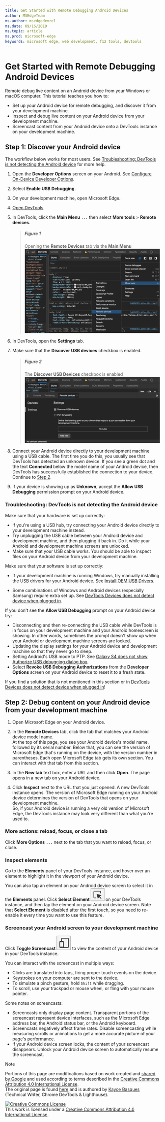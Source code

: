 ```yaml
---
title: Get Started with Remote Debugging Android Devices
author: MSEdgeTeam
ms.author: msedgedevrel
ms.date: 09/16/2019
ms.topic: article
ms.prod: microsoft-edge
keywords: microsoft edge, web development, f12 tools, devtools
---
```

<!-- Copyright 05/29/2019 Kayce Basques 

   Licensed under the Apache License, Version 2.0 (the "License");
   you may not use this file except in compliance with the License.
   You may obtain a copy of the License at

       http://www.apache.org/licenses/LICENSE-2.0

   Unless required by applicable law or agreed to in writing, software
   distributed under the License is distributed on an "AS IS" BASIS,
   WITHOUT WARRANTIES OR CONDITIONS OF ANY KIND, either express or implied.
   See the License for the specific language governing permissions and
   limitations under the License.  -->  





<style>
.devtools-inline {
  max-height: 1em;
  vertical-align: middle;
}
</style>

# Get Started with Remote Debugging Android Devices   



Remote debug live content on an Android device from your Windows or macOS computer.  This tutorial teaches you how to:  

*   Set up your Android device for remote debugging, and discover it from your development machine.  
*   Inspect and debug live content on your Android device from your development machine.  
*   Screencast content from your Android device onto a DevTools instance on your development machine.  

<!--
> ##### Figure 1  
> Remote Debugging lets you inspect a page running on an Android device from your development machine  
> ![Remote Debugging lets you inspect a page running on an Android device from your development machine][ImageRemoteDebugging]  -->

## Step 1: Discover your Android device   

The workflow below works for most users.  See [Troubleshooting: DevTools is not detecting the Android device](#troubleshooting-devtools-is-not-detecting-the-android-device) for more help.  

1.  Open the **Developer Options** screen on your Android.  See [Configure On-Device Developer Options](https://developer.android.com/studio/debug/dev-options.html).  
1.  Select **Enable USB Debugging**.  
1.  On your development machine, open Microsoft Edge.  
1.  [Open DevTools](../Open).  
1.  In DevTools, click the **Main Menu** `...` then select **More tools** > **Remote devices**.  
    
    > ##### Figure 1  
    > Opening the **Remote Devices** tab via the **Main Menu**  
    > ![Opening the Remote Devices tab via the Main Menu][ImageOpenRemoteDevices]  

1.  In DevTools, open the **Settings** tab.  

1.  Make sure that the **Discover USB devices** checkbox is enabled.  
    
    > ##### Figure 2  
    > The **Discover USB Devices** checkbox is enabled  
    > ![The Discover USB Devices checkbox is enabled][ImageDiscoverUSBDevices]  

1.  Connect your Android device directly to your development machine using a USB cable.  The first time you do this, you usually see that DevTools has detected an unknown device.  If you see a green dot and the text **Connected** below the model name of your Android device, then DevTools has successfully established the connection to your device.  Continue to [Step 2](#step-2-debug-content-on-your-android-device-from-your-development-machine).  
    <!--
    > ##### Figure 4  
    > The **Remote Devices** tab has successfully detected an unknown device that is pending authorization  
    > ![The Remote Devices tab has successfully detected an unknown device that is pending authorization][ImageUnknownDevice]  -->

1.  If your device is showing up as **Unknown**, accept the **Allow USB Debugging** permission prompt on your Android device.  

### Troubleshooting: DevTools is not detecting the Android device   

Make sure that your hardware is set up correctly:  

*   If you're using a USB hub, try connecting your Android device directly to your development machine instead.  
*   Try unplugging the USB cable between your Android device and development machine, and then plugging it back in.  Do it while your Android and development machine screens are unlocked.  
*   Make sure that your USB cable works.  You should be able to inspect files on your Android device from your development machine.  

Make sure that your software is set up correctly:  

*   If your development machine is running Windows, try manually installing the USB drivers for your Android device.  See [Install OEM USB Drivers][AndroidUSBDrivers].  
    
*   Some combinations of Windows and Android devices (especially Samsung) require extra set up.  See [DevTools Devices does not detect device when plugged in][StackOverflowDevicesNotDetected].  
    
If you don't see the **Allow USB Debugging** prompt on your Android device try:  

*   Disconnecting and then re-connecting the USB cable while DevTools is in focus on your development machine and your Android homescreen is showing.  In other words, sometimes the prompt doesn't show up when your Android or development machine screens are locked.
*   Updating the display settings for your Android device and development machine so that they never go to sleep.  
*   Setting Android's USB mode to PTP.  See [Galaxy S4 does not show Authorize USB debugging dialog box][StackExchangeGalaxyS4DoesNotShowDialogBox].  
*   Select **Revoke USB Debugging Authorizations** from the **Developer Options** screen on your Android device to reset it to a fresh state.  

If you find a solution that is not mentioned in this section or in [DevTools Devices does not detect device when plugged in][StackOverflowDevicesNotDetected]!  

## Step 2: Debug content on your Android device from your development machine   

1.  Open Microsoft Edge on your Android device.  

1.  In the **Remote Devices** tab, click the tab that matches your Android device model name.  
    At the top of this page, you see your Android device's model name, followed by its serial number.  Below that, you can see the version of Microsoft Edge that's running on the device, with the version number in parentheses.  Each open Microsoft Edge tab gets its own section.  You can interact with that tab from this section.  <!--If there are any apps using WebView, you see a section for each of those apps, too.  --><!--In [**Figure 5**](#figure-5) there are no tabs or WebViews open.  -->
    <!--
    > ##### Figure 5  
    > A connected remote device  
    > ![A connected remote device][ImageConnectedRemoteDevice]  -->

1.  In the **New tab** text box, enter a URL and then click **Open**.  The page opens in a new tab on your Android device.  

1.  Click **Inspect** next to the URL that you just opened.  A new DevTools instance opens.  The version of Microsoft Edge running on your Android device determines the version of DevTools that opens on your development machine.  
    So, if your Android device is running a very old version of Microsoft Edge, the DevTools instance may look very different than what you're used to.  

### More actions: reload, focus, or close a tab   

Click **More Options** `...` next to the tab that you want to reload, focus, or close.  
<!--
> ##### Figure 6  
> The menu for reloading, focusing, or closing a tab  
> ![The menu for reloading, focusing, or closing a tab][ImageReload]  -->

### Inspect elements   

Go to the **Elements** panel of your DevTools instance, and hover over an element to highlight it in the viewport of your Android device.  

You can also tap an element on your Android device screen to select it in the **Elements** panel.  Click **Select Element** ![Select Element][ImageSelectElementIcon] on your DevTools instance, and then tap the element on your Android device screen.  Note that **Select Element** is disabled after the first touch, so you need to re-enable it every time you want to use this feature.  

### Screencast your Android screen to your development machine   

Click **Toggle Screencast** ![Toggle Screencast][ImageToggleScreencastIcon] to view the content of your Android device in your DevTools instance.  

You can interact with the screencast in multiple ways:  

*   Clicks are translated into taps, firing proper touch events on the device.  
*   Keystrokes on your computer are sent to the device.  
*   To simulate a pinch gesture, hold `Shift` while dragging.  
*   To scroll, use your trackpad or mouse wheel, or fling with your mouse pointer.

Some notes on screencasts:  

*   Screencasts only display page content.  Transparent portions of the screencast represent device interfaces, such as the Microsoft Edge address bar, the Android status bar, or the Android keyboard.  
*   Screencasts negatively affect frame rates.  Disable screencasting while measuring scrolls or animations to get a more accurate picture of your page's performance.  
*   If your Android device screen locks, the content of your screencast disappears.  Unlock your Android device screen to automatically resume the screencast.  





<!-- image links -->  

[ImageSelectElementIcon]: images/select-element-icon.msft.png  
[ImageThreeDotIcon]: ../images/three-dot-icon.msft.png  
[ImageToggleScreencastIcon]: images/toggle-screencast-icon.msft.png  

<!--[ImageConnectedRemoteDevice]: images/connected-remote-device.msft.png "Figure 5:  A connected remote device"  -->
[ImageDiscoverUSBDevices]: images/remote-devices-tab.msft.png "Figure 2:  The Discover USB Devices checkbox is enabled"  
[ImageOpenRemoteDevices]: images/more-tools-remote-devices.msft.png "Figure 1: Opening the Remote Devices tab via the Main Menu"  
<!--[ImageReload]: images/reload.msft.png "Figure 6: The menu for reloading, focusing, or closing a tab"  -->
<!--[ImageRemoteDebugging]: images/remote-debugging.msft.png "Figure 1:  Remote Debugging lets you inspect a page running on an Android device from your development machine"  -->  
<!--[ImageUnknownDevice]: images/unknown-device.msft.png "Figure 4:  The Remote Devices tab has successfully detected an unknown device that is pending authorization"  -->  

<!-- links -->  

[AndroidUSBDrivers]: https://developer.android.com/tools/extras/oem-usb.html "Install OEM USB drivers | Android Developers"  
<!-- [GitHubWebFundamentalsNewIssue]: https://github.com/Alphabet/webfundamentals/issues/new?title=[Remote%20Debugging] "GitHub - Web Fundamentals - New Issue"  -->  
[StackOverflowDevicesNotDetected]: https://stackoverflow.com/questions/21925992 "DevTools Devices does not detect device when plugged in - Stack Overflow"  
[StackExchangeGalaxyS4DoesNotShowDialogBox]: https://android.stackexchange.com/questions/101933 "adb - Android Enthusiast Stack Exchange"  

> [!NOTE]
> Portions of this page are modifications based on work created and [shared by Google][GoogleSitePolicies] and used according to terms described in the [Creative Commons Attribution 4.0 International License][CCA4IL].  
> The original page is found [here](https://developers.google.com/web/tools/chrome-devtools/remote-debugging/index) and is authored by [Kayce Basques][KayceBasques] \(Technical Writer, Chrome DevTools & Lighthouse\).  

[![Creative Commons License][CCby4Image]][CCA4IL]  
This work is licensed under a [Creative Commons Attribution 4.0 International License][CCA4IL].  

[CCA4IL]: http://creativecommons.org/licenses/by/4.0  
[CCby4Image]: https://i.creativecommons.org/l/by/4.0/88x31.png  
[GoogleSitePolicies]: https://developers.google.com/terms/site-policies  
[KayceBasques]: https://developers.google.com/web/resources/contributors/kaycebasques  
